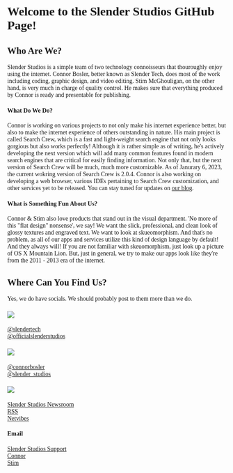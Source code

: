 <span style="font-family: Comic Sans MS, Georgia, Palatino, serif; !important;">
  
# Welcome to the Slender Studios GitHub Page!

## Who Are We?
Slender Studios is a simple team of two technology connoisseurs that thouroughly enjoy using the internet. Connor Bosler, better known as Slender Tech, does most of the work including coding, graphic design, and video editing. Stim McGhouligan, on the other hand, is very much in charge of quality control. He makes sure that everything produced by Connor is ready and presentable for publishing.

#### What Do We Do?

Connor is working on various projects to not only make his internet experience better, but also to make the internet experience of others outstanding in nature. His main project is called Search Crew, which is a fast and light-weight search engine that not only looks gorgious but also works perfectly! Although it is rather simple as of writing, he's actively developing the next version which will add many common features found in modern search engines that are critical for easily finding information. Not only that, but the next version of Search Crew will be much, much more customizable. As of Janurary 6, 2023, the current wokring version of Search Crew is 2.0.4. Connor is also working on developing a web browser, various IDEs pertaining to Search Crew customization, and other services yet to be released. You can stay tuned for updates on [our blog](http://slenderstudios.blogspot.com).

#### What is Something Fun About Us?

Connor & Stim also love products that stand out in the visual department. 'No more of this "flat design" nonsense', we say! We want the slick, professional, and clean look of glossy textures and engraved text. We want to look at skueomorphism. And that's no problem, as all of our apps and services utilize this kind of design language by default! And they always will! If you are not familiar with skeuomorphism, just look up a picture of OS X Mountain Lion. But, just in general, we try to make our apps look like they're from the 2011 - 2013 era of the internet.

## Where Can You Find Us?

Yes, we do have socials. We should probably post to them more than we do.  

#### ![](https://slenderstudios.bitbucket.io/cdn/images/service-logos/youtube.png)
[@slendertech](http://youtube.com/@slendertech)  
[@officialslenderstudios](http://youtube.com/@officialslenderstudios)

#### ![](https://slenderstudios.bitbucket.io/cdn/images/service-logos/twitter.png)
[@connorbosler](https://twitter.com/ConnorBosler)  
[@slender_studios](https://twitter.com/slender_studios)

#### ![](https://slenderstudios.bitbucket.io/cdn/images/service-logos/blogger.png)
[Slender Studios Newsroom](https://slenderstudios.blogspot.com)  
[RSS](https://slenderstudios.blogspot.com/feeds/posts/default)  
[Netvibes](https://www.netvibes.com/subscribe.php?url=https%3A%2F%2Fslenderstudios.blogspot.com%2Ffeeds%2Fposts%2Fdefault)

#### Email

[Slender Studios Support](mailto:help@slenderstudios.com)  
[Connor](mailto:connor@slenderstudios.com)  
[Stim](mailto:stim@slenderstudios.com)
</span>
